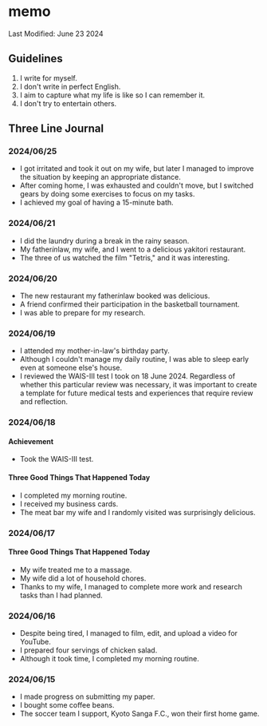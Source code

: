 # memo

Last Modified:  June 23 2024

## Guidelines

1. I write for myself.
2. I don't write in perfect English.
3. I aim to capture what my life is like so I can remember it.
4. I don't try to entertain others.

## Three Line Journal

### 2024/06/25

* I got irritated and took it out on my wife, but later I managed to improve the situation by keeping an appropriate distance.
* After coming home, I was exhausted and couldn't move, but I switched gears by doing some exercises to focus on my tasks.
* I achieved my goal of having a 15-minute bath.


### 2024/06/21

* I did the laundry during a break in the rainy season.
* My father*in*law, my wife, and I went to a delicious yakitori restaurant.
* The three of us watched the film "Tetris," and it was interesting.

### 2024/06/20

* The new restaurant my father*in*law booked was delicious.
* A friend confirmed their participation in the basketball tournament.
* I was able to prepare for my research.

### 2024/06/19

* I attended my mother-in-law's birthday party.
* Although I couldn't manage my daily routine, I was able to sleep early even at someone else's house.
* I reviewed the WAIS-III test I took on 18 June 2024. Regardless of whether this particular review was necessary, it was important to create a template for future medical tests and experiences that require review and reflection.

### 2024/06/18

#### Achievement

* Took the WAIS-III test.

#### Three Good Things That Happened Today

* I completed my morning routine.
* I received my business cards.
* The meat bar my wife and I randomly visited was surprisingly delicious.

### 2024/06/17

#### Three Good Things That Happened Today

* My wife treated me to a massage.
* My wife did a lot of household chores.
* Thanks to my wife, I managed to complete more work and research tasks than I had planned.

### 2024/06/16

- Despite being tired, I managed to film, edit, and upload a video for YouTube.
- I prepared four servings of chicken salad.
- Although it took time, I completed my morning routine.

### 2024/06/15


* I made progress on submitting my paper.
* I bought some coffee beans.
* The soccer team I support, Kyoto Sanga F.C., won their first home game.
